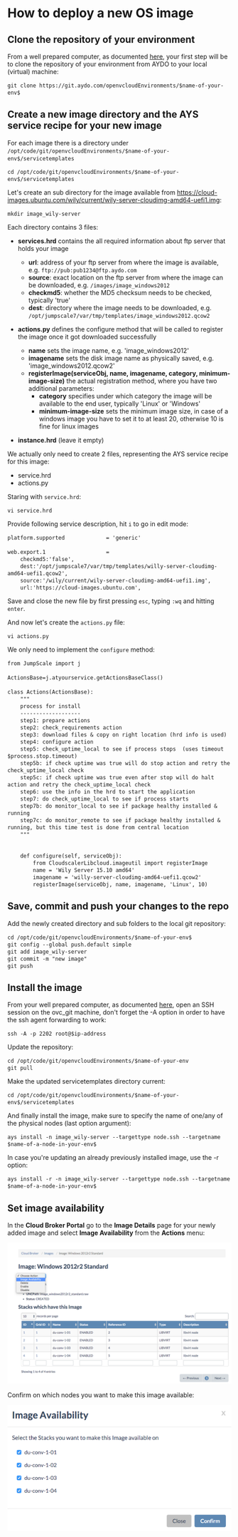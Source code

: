 # How to deploy a new OS image

## Clone the repository of your environment

From a well prepared computer, as documented [here](preparing_for_indirect_access.md), your first step will be to clone the repository of your environment from AYDO to your local (virtual) machine:
```
git clone https://git.aydo.com/openvcloudEnvironments/$name-of-your-env$
```

## Create a new image directory and the AYS service recipe for your new image

For each image there is a directory under `/opt/code/git/openvcloudEnvironments/$name-of-your-env$/servicetemplates`
```
cd /opt/code/git/openvcloudEnvironments/$name-of-your-env$/servicetemplates
```

Let's create an sub directory for the image available from https://cloud-images.ubuntu.com/wily/current/wily-server-cloudimg-amd64-uefi1.img:
```
mkdir image_wily-server
```

Each directory contains 3 files:

- **services.hrd** contains the all required information about ftp server that holds your image

  - **url**: address of your ftp server from where the image is available, e.g. `ftp://pub:pub1234@ftp.aydo.com`
  - **source**: exact location on the ftp server from where the image can be downloaded, e.g. `/images/image_windows2012`
  - **checkmd5**: whether the MD5 checksum needs to be checked, typically 'true'
  - **dest**: directory where the image needs to be downloaded, e.g. `/opt/jumpscale7/var/tmp/templates/image_windows2012.qcow2`

- **actions.py** defines the configure method that will be called to register the image once it got downloaded successfully

  - **name** sets the image name, e.g. 'image_windows2012'
  - **imagename** sets the disk image name as physically saved, e.g. 'image_windows2012.qcow2'
  - **registerImage(serviceObj, name, imagename, category, minimum-image-size)** the actual registration method, where you have two additional parameters:
    - **category** specifies under which category the image will be available to the end user, typically 'Linux' or 'Windows'
    - **minimum-image-size** sets the minimum image size, in case of a windows image you have to set it to at least 20, otherwise 10 is fine for linux images

- **instance.hrd** (leave it empty)

We actually only need to create 2 files, representing the AYS service recipe for this image:
- service.hrd
- actions.py

Staring with `service.hrd`:
```
vi service.hrd
```

Provide following service description, hit `i` to go in edit mode:
```
platform.supported             = 'generic'

web.export.1                   =
    checkmd5:'false',
    dest:'/opt/jumpscale7/var/tmp/templates/willy-server-cloudimg-amd64-uefi1.qcow2',
    source:'/wily/current/wily-server-cloudimg-amd64-uefi1.img',
    url:'https://cloud-images.ubuntu.com',
```

Save and close the new file by first pressing `esc`, typing `:wq` and hitting `enter`.

And now let's create the `actions.py` file:
```
vi actions.py
```

We only need to implement the `configure` method:
```
from JumpScale import j

ActionsBase=j.atyourservice.getActionsBaseClass()

class Actions(ActionsBase):
    """
    process for install
    -------------------
    step1: prepare actions
    step2: check_requirements action
    step3: download files & copy on right location (hrd info is used)
    step4: configure action
    step5: check_uptime_local to see if process stops  (uses timeout $process.stop.timeout)
    step5b: if check uptime was true will do stop action and retry the check_uptime_local check
    step5c: if check uptime was true even after stop will do halt action and retry the check_uptime_local check
    step6: use the info in the hrd to start the application
    step7: do check_uptime_local to see if process starts
    step7b: do monitor_local to see if package healthy installed & running
    step7c: do monitor_remote to see if package healthy installed & running, but this time test is done from central location
    """


    def configure(self, serviceObj):
        from CloudscalerLibcloud.imageutil import registerImage
        name = 'Wily Server 15.10 amd64'
        imagename = 'willy-server-cloudimg-amd64-uefi1.qcow2'
        registerImage(serviceObj, name, imagename, 'Linux', 10)
```

## Save, commit and push your changes to the repo

Add the newly created directory and sub folders to the local git repository:
```
cd /opt/code/git/openvcloudEnvironments/$name-of-your-env$
git config --global push.default simple
git add image_wily-server
git commit -m "new image"
git push
```

## Install the image

From your well prepared computer, as documented [here](preparing_for_indirect_access.md), open an SSH session on the ovc_git machine, don't forget the -A option in order to have the ssh agent forwarding to work:

```
ssh -A -p 2202 root@$ip-address
```

Update the repository:
```
cd /opt/code/git/openvcloudEnvironments/$name-of-your-env
git pull
```

Make the updated servicetemplates directory current:
```
cd /opt/code/git/openvcloudEnvironments/$name-of-your-env$/servicetemplates
```

And finally install the image, make sure to specify the name of one/any of the physical nodes (last option argument):
```
ays install -n image_wily-server --targettype node.ssh --targetname $name-of-a-node-in-your-env$
```

In case you're updating an already previously installed image, use the -r option:
```
ays install -r -n image_wily-server --targettype node.ssh --targetname $name-of-a-node-in-your-env$
```


## Set image availability

In the **Cloud Broker Portal** go to the **Image Details** page for your newly added image and select **Image Availability** from the **Actions** menu:

![](ImageAvailability.png)

Confirm on which nodes you want to make this image available:

![](ImageAvailability2.png)
